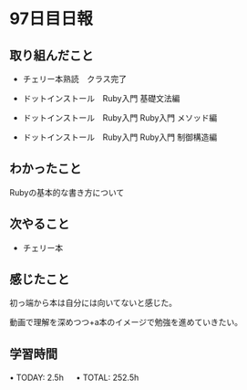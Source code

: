 # 97日目日報

## 取り組んだこと
- チェリー本熟読　クラス完了

- ドットインストール　Ruby入門 基礎文法編

- ドットインストール　Ruby入門 Ruby入門 メソッド編

- ドットインストール　Ruby入門 Ruby入門 制御構造編
  
## わかったこと
  Rubyの基本的な書き方について
  
## 次やること
- チェリー本
  
## 感じたこと
  初っ端から本は自分には向いてないと感じた。

  動画で理解を深めつつ+a本のイメージで勉強を進めていきたい。
  
## 学習時間
• TODAY: 2.5h
　
• TOTAL: 252.5h

